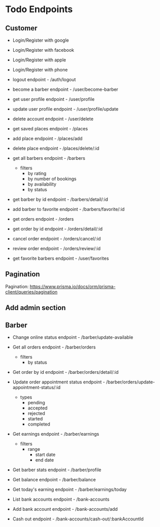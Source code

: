 # Todo Endpoints

## Customer

- Login/Register with google
- Login/Register with facebook
- Login/Register with apple
- Login/Register with phone
- logout endpoint - /auth/logout

- become a barber endpoint - /user/become-barber
- get user profile endpoint - /user/profile
- update user profile endpoint - /user/profile/update
- delete account endpoint - /user/delete

- get saved places endpoint - /places
- add place endpoint - /places/add
- delete place endpoint - /places/delete/:id

- get all barbers endpoint - /barbers
  - filters
    - by rating
    - by number of bookings
    - by availability
    - by status
- get barber by id endpoint - /barbers/detail/:id
- add barber to favorite endpoint - /barbers/favorite/:id

- get orders endpoint - /orders
- get order by id endpoint - /orders/detail/:id
- cancel order endpoint - /orders/cancel/:id
- review order endpoint - /orders/review/:id

- get favorite barbers endpoint - /user/favorites


## Pagination

Pagination: https://www.prisma.io/docs/orm/prisma-client/queries/pagination

## Add admin section

## Barber

- Change online status endpoint - /barber/update-available
- Get all orders endpoint - /barber/orders
  - filters
    - by status
- Get order by id endpoint - /barber/orders/detail/:id
- Update order appointment status endpoint - /barber/orders/update-appointment-status/:id
  - types
    - pending
    - accepted
    - rejected
    - started
    - completed
- Get earnings endpoint - /barber/earnings
  - filters
    - range
      - start date
      - end date
- Get barber stats endpoint - /barber/profile

- Get balance endpoint - /barber/balance
- Get today's earning endpoint - /barber/earnings/today
- List bank accounts endpoint - /bank-accounts
- Add bank account endpoint - /bank-accounts/add
- Cash out endpoint - /bank-accounts/cash-out/:bankAccountId